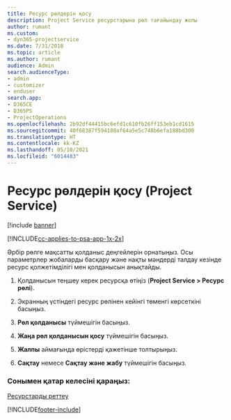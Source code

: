 ```yaml
---
title: Ресурс рөлдерін қосу
description: Project Service ресурстарына рөл тағайындау жолы
author: rumant
ms.custom:
- dyn365-projectservice
ms.date: 7/31/2018
ms.topic: article
ms.author: rumant
audience: Admin
search.audienceType:
- admin
- customizer
- enduser
search.app:
- D365CE
- D365PS
- ProjectOperations
ms.openlocfilehash: 2b92df44415bc6efd1c610fb26ff153eb1cd1615
ms.sourcegitcommit: 40f68387f594180af64a5e5c748b6efa188bd300
ms.translationtype: HT
ms.contentlocale: kk-KZ
ms.lasthandoff: 05/10/2021
ms.locfileid: "6014483"
---
```

# <a name="add-resource-roles-project-service"></a>Ресурс рөлдерін қосу (Project Service)

[!include [banner](../includes/psa-now-project-operations.md)]

[!INCLUDE[cc-applies-to-psa-app-1x-2x](../includes/cc-applies-to-psa-app-1x-2x.md)]

Әрбір рөлге мақсатты қолданыс деңгейлерін орнатыңыз. Осы параметрлер жобаларды басқару және нақты мәндерді талдау кезінде ресурс қолжетімділігі мен қолданысын анықтайды.  
  
1.  Қолданысын теңшеу керек ресурсқа өтіңіз (**Project Service > Ресурс рөлі**).  
  
2.  Экранның үстіндегі ресурс рөлінен кейінгі төменгі көрсеткіні басыңыз.  
  
3.  **Рөл қолданысы** түймешігін басыңыз.  
  
4.  **Жаңа рөл қолданысын қосу** түймешігін басыңыз.  
  
5.  **Жалпы** аймағында өрістерді қажетінше толтырыңыз.  
  
6.  **Сақтау** немесе **Сақтау және жабу** түймешігін басыңыз.  
  
### <a name="see-also"></a>Сонымен қатар келесіні қараңыз:  
 [Ресурстарды реттеу](../psa/set-up-resources.md)


[!INCLUDE[footer-include](../includes/footer-banner.md)]